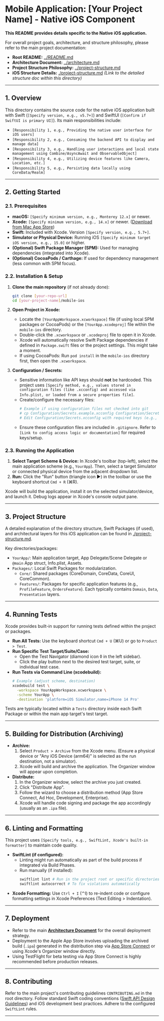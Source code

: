 # Mobile Application: [Your Project Name] - Native iOS Component

**This README provides details specific to the Native iOS application.**

For overall project goals, architecture, and structure philosophy, please refer to the main project documentation:

*   **Root README:** [../README.md](../README.md)
*   **Architecture Document:** [../architecture.md](../architecture.md)
*   **Project Structure Philosophy:** [../project-structure.md](../project-structure.md)
*   **iOS Structure Details:** [./project-structure.md](./project-structure.md) *(Link to the detailed structure doc within this directory)*

---

## 1. Overview

This directory contains the source code for the native iOS application built with Swift (`[Specify version, e.g., v5.7+]`) and SwiftUI (`[Confirm if SwiftUI is primary UI]`). Its main responsibilities include:

*   `[Responsibility 1, e.g., Providing the native user interface for iOS users]`
*   `[Responsibility 2, e.g., Consuming the backend API to display and manage data]`
*   `[Responsibility 3, e.g., Handling user interactions and local state management using Combine/AsyncAwait and ObservableObject]`
*   `[Responsibility 4, e.g., Utilizing device features like Camera, Location, etc.]`
*   `[Responsibility 5, e.g., Persisting data locally using CoreData/Realm]`

---

## 2. Getting Started

### 2.1. Prerequisites

*   **macOS:** `[Specify minimum version, e.g., Monterey 12.x]` or newer.
*   **Xcode:** `[Specify minimum version, e.g., 14.x]` or newer. ([Download from Mac App Store](https://apps.apple.com/us/app/xcode/id497799835))
*   **Swift:** Included with Xcode. Version `[Specify version, e.g., 5.7+]`.
*   **Simulator or Physical Device:** Running iOS `[Specify minimum target iOS version, e.g., 15.0]` or higher.
*   **(Optional) Swift Package Manager (SPM):** Used for managing dependencies (integrated into Xcode).
*   **(Optional) CocoaPods / Carthage:** If used for dependency management (less common with SPM focus).

### 2.2. Installation & Setup

1.  **Clone the main repository** (if not already done):
    ```bash
    git clone [your-repo-url]
    cd [your-project-name]/mobile-ios
    ```

2.  **Open Project in Xcode:**
    *   Locate the `[YourAppWorkspace.xcworkspace]` file (if using local SPM packages or CocoaPods) or the `[YourApp.xcodeproj]` file within the `mobile-ios` directory.
    *   Double-click the `.xcworkspace` or `.xcodeproj` file to open it in Xcode.
    *   Xcode will automatically resolve Swift Package dependencies if defined in `Package.swift` files or the project settings. This might take a moment.
    *   If using CocoaPods: Run `pod install` in the `mobile-ios` directory first, then open the `.xcworkspace`.

3.  **Configuration / Secrets:**
    *   Sensitive information like API keys should **not** be hardcoded. This project uses `[Specify method, e.g., values stored in configuration files (like .xcconfig) and accessed via Info.plist, or loaded from a secure properties file]`.
    *   Create/configure the necessary files:
        ```bash
        # Example if using configuration files not checked into git
        # cp Configuration/Secrets.example.xcconfig Configuration/Secrets.xcconfig
        # Edit Configuration/Secrets.xcconfig with required keys (e.g., API_KEY = YOUR_KEY)
        ```
    *   Ensure these configuration files are included in `.gitignore`. Refer to `[Link to config access logic or documentation]` for required keys/setup.

### 2.3. Running the Application

1.  **Select Target Scheme & Device:** In Xcode's toolbar (top-left), select the main application scheme (e.g., `YourApp`). Then, select a target Simulator or connected physical device from the adjacent dropdown list.
2.  **Run:** Click the "Run" button (triangle icon ▶️) in the toolbar or use the keyboard shortcut `Cmd + R` (⌘R).

Xcode will build the application, install it on the selected simulator/device, and launch it. Debug logs appear in Xcode's console output pane.

---

## 3. Project Structure

A detailed explanation of the directory structure, Swift Packages (if used), and architectural layers for this iOS application can be found in [./project-structure.md](./project-structure.md).

Key directories/packages:

*   `YourApp/`: Main application target, App Delegate/Scene Delegate or `@main` App struct, Info.plist, Assets.
*   `Packages/`: Local Swift Packages for modularization.
    *   `Core/`: Shared packages (CoreDomain, CoreData, CoreUI, CoreCommon).
    *   `Features/`: Packages for specific application features (e.g., `ProfileFeature`, `OrdersFeature`). Each typically contains `Domain`, `Data`, `Presentation` layers.

---

## 4. Running Tests

Xcode provides built-in support for running tests defined within the project or packages.

*   **Run All Tests:** Use the keyboard shortcut `Cmd + U` (⌘U) or go to `Product > Test`.
*   **Run Specific Test Target/Suite/Case:**
    *   Open the Test Navigator (diamond icon ◊ in the left sidebar).
    *   Click the play button next to the desired test target, suite, or individual test case.
*   **Run Tests via Command Line (xcodebuild):**
    ```bash
    # Example (adjust scheme, destination)
    xcodebuild test \
      -workspace YourAppWorkspace.xcworkspace \
      -scheme YourApp \
      -destination 'platform=iOS Simulator,name=iPhone 14 Pro'
    ```

Tests are typically located within a `Tests` directory inside each Swift Package or within the main app target's test target.

---

## 5. Building for Distribution (Archiving)

*   **Archive:**
    1.  Select `Product > Archive` from the Xcode menu. (Ensure a physical device or "Any iOS Device (arm64)" is selected as the run destination, not a simulator).
    2.  Xcode will build and archive the application. The Organizer window will appear upon completion.
*   **Distribute:**
    1.  In the Organizer window, select the archive you just created.
    2.  Click "Distribute App".
    3.  Follow the wizard to choose a distribution method (App Store Connect, Ad Hoc, Development, Enterprise).
    4.  Xcode will handle code signing and package the app accordingly (usually as an `.ipa` file).

---

## 6. Linting and Formatting

This project uses `[Specify tools, e.g., SwiftLint, Xcode's built-in formatter]` to maintain code quality.

*   **SwiftLint (if configured):**
    *   Linting might run automatically as part of the build process if integrated via Build Phases.
    *   Run manually (if installed):
        ```bash
        swiftlint lint # Run in the project root or specific directories
        swiftlint autocorrect # To fix violations automatically
        ```
*   **Xcode Formatting:** Use `Ctrl + I` (⌃I) to re-indent code or configure formatting settings in Xcode Preferences (Text Editing > Indentation).

---

## 7. Deployment

*   Refer to the main **[Architecture Document](../architecture.md#section-8-infrastructure--deployment)** for the overall deployment strategy.
*   Deployment to the Apple App Store involves uploading the archived build (`.ipa`) generated in the distribution step via [App Store Connect](https://appstoreconnect.apple.com/) or using Xcode's Organizer window directly.
*   Using TestFlight for beta testing via App Store Connect is highly recommended before production releases.

---

## 8. Contributing

Refer to the main project's contributing guidelines `CONTRIBUTING.md` in the root directory. Follow standard Swift coding conventions ([Swift API Design Guidelines](https://www.swift.org/documentation/api-design-guidelines/)) and iOS development best practices. Adhere to the configured `SwiftLint` rules.

---